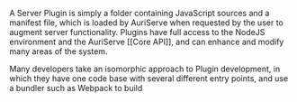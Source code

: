 A Server Plugin is simply a folder containing JavaScript sources and a manifest file, which is loaded by AuriServe when requested by the user to augment server functionality. Plugins have full access to the NodeJS environment and the AuriServe [[Core API]], and can enhance and modify many areas of the system.

Many developers take an isomorphic approach to Plugin development, in which they have one code base with several different entry points, and use a bundler such as Webpack to build 